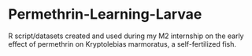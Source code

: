 # Permethrin-Learning-Larvae
R script/datasets created and used during my M2 internship on the early effect of permethrin on Kryptolebias marmoratus, a self-fertilized fish.
